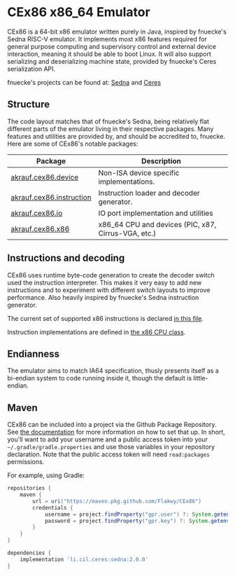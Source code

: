 # CEx86 x86_64 Emulator

CEx86 is a 64-bit x86 emulator written purely in Java, inspired by fnuecke's Sedna RISC-V emulator.
It implements most x86 features required for general purpose computing and supervisory control and
external device interaction, meaning it should be able to boot Linux. It will also support serializing
and deserializing machine state, provided by fnuecke's Ceres serialization API.

fnuecke's projects can be found at: [Sedna](https://github.com/fnuecke/sedna) and [Ceres](https://github.com/fnuecke/ceres)

## Structure

The code layout matches that of fnuecke's Sedna, being relatively flat different parts of the
emulator living in their respective packages. Many features and utilities are provided by,
and should be accredited to, fnuecke. Here are some of CEx86's notable packages:

| Package                                                            | Description                                         |
|--------------------------------------------------------------------|-----------------------------------------------------|
| [akrauf.cex86.device](src/main/java/akrauf/cex86/device)           | Non-ISA device specific implementations.            |
| [akrauf.cex86.instruction](src/main/java/akrauf/cex86/instruction) | Instruction loader and decoder generator.           |
| [akrauf.cex86.io](src/main/java/akrauf/cex86/io)                   | IO port implementation and utilities                |
| [akrauf.cex86.x86](src/main/java/akrauf/cex86/x86)                 | x86_64 CPU and devices (PIC, x87, Cirrus-VGA, etc.) |

## Instructions and decoding

CEx86 uses runtime byte-code generation to create the decoder switch used the instruction interpreter. This makes it
very easy to add new instructions and to experiment with different switch layouts to improve performance. Also heavily
inspired by fnuecke's Sedna instruction generator.

The current set of supported x86 instructions is declared [in this file](src/main/resources/x86/instructions.txt).

Instruction implementations are defined in [the x86 CPU class](src/main/java/akrauf/cex86/x86/X86CPUTemplate.java).

## Endianness

The emulator aims to match IA64 specification, thusly presents itself as a bi-endian system to code
running inside it, though the default is little-endian.

## Maven

CEx86 can be included into a project via the Github Package Repository. See [the documentation][GithubPackagesGradle]
for more information on how to set that up. In short, you'll want to add your username and a public access token into
your `~/.gradle/gradle.properties` and use those variables in your repository declaration. Note that the public access
token will need `read:packages` permissions.

For example, using Gradle:

```groovy
repositories {
	maven {
		url = uri("https://maven.pkg.github.com/Flakwy/CEx86")
		credentials {
			username = project.findProperty("gpr.user") ?: System.getenv("USERNAME")
			password = project.findProperty("gpr.key") ?: System.getenv("TOKEN")
		}
	}
}

dependencies {
	implementation 'li.cil.ceres:sedna:2.0.0'
}
```

[GithubPackagesGradle]: https://docs.github.com/en/packages/working-with-a-github-packages-registry/working-with-the-gradle-registry
